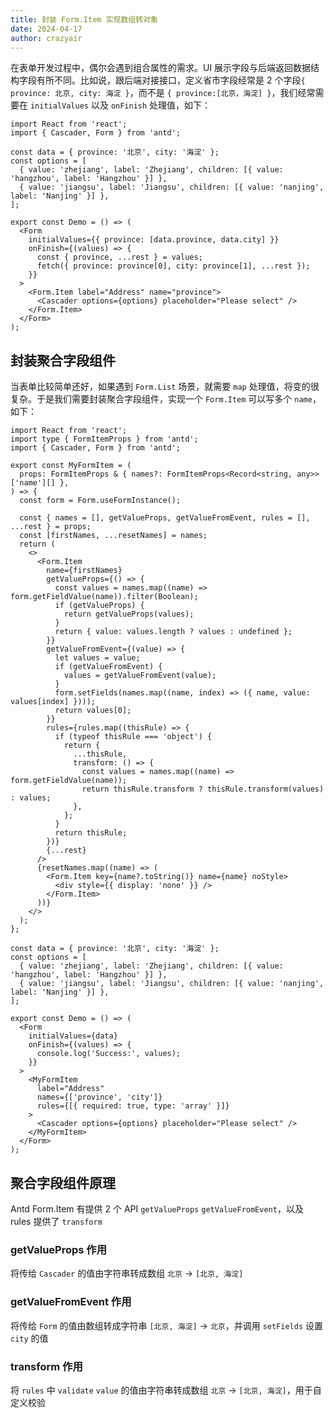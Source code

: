 ```yaml
---
title: 封装 Form.Item 实现数组转对象
date: 2024-04-17
author: crazyair
---
```


在表单开发过程中，偶尔会遇到组合属性的需求。UI 展示字段与后端返回数据结构字段有所不同。比如说，跟后端对接接口，定义省市字段经常是 2 个字段`{ province: 北京, city: 海淀 }`，而不是 `{ province:[北京，海淀] }`，我们经常需要在 `initialValues` 以及 `onFinish` 处理值，如下：

```tsx
import React from 'react';
import { Cascader, Form } from 'antd';

const data = { province: '北京', city: '海淀' };
const options = [
  { value: 'zhejiang', label: 'Zhejiang', children: [{ value: 'hangzhou', label: 'Hangzhou' }] },
  { value: 'jiangsu', label: 'Jiangsu', children: [{ value: 'nanjing', label: 'Nanjing' }] },
];

export const Demo = () => (
  <Form
    initialValues={{ province: [data.province, data.city] }}
    onFinish={(values) => {
      const { province, ...rest } = values;
      fetch({ province: province[0], city: province[1], ...rest });
    }}
  >
    <Form.Item label="Address" name="province">
      <Cascader options={options} placeholder="Please select" />
    </Form.Item>
  </Form>
);
```

## 封装聚合字段组件

当表单比较简单还好，如果遇到 `Form.List` 场景，就需要 `map` 处理值，将变的很复杂。于是我们需要封装聚合字段组件，实现一个 `Form.Item` 可以写多个 `name`，如下：

```tsx
import React from 'react';
import type { FormItemProps } from 'antd';
import { Cascader, Form } from 'antd';

export const MyFormItem = (
  props: FormItemProps & { names?: FormItemProps<Record<string, any>>['name'][] },
) => {
  const form = Form.useFormInstance();

  const { names = [], getValueProps, getValueFromEvent, rules = [], ...rest } = props;
  const [firstNames, ...resetNames] = names;
  return (
    <>
      <Form.Item
        name={firstNames}
        getValueProps={() => {
          const values = names.map((name) => form.getFieldValue(name)).filter(Boolean);
          if (getValueProps) {
            return getValueProps(values);
          }
          return { value: values.length ? values : undefined };
        }}
        getValueFromEvent={(value) => {
          let values = value;
          if (getValueFromEvent) {
            values = getValueFromEvent(value);
          }
          form.setFields(names.map((name, index) => ({ name, value: values[index] })));
          return values[0];
        }}
        rules={rules.map((thisRule) => {
          if (typeof thisRule === 'object') {
            return {
              ...thisRule,
              transform: () => {
                const values = names.map((name) => form.getFieldValue(name));
                return thisRule.transform ? thisRule.transform(values) : values;
              },
            };
          }
          return thisRule;
        })}
        {...rest}
      />
      {resetNames.map((name) => (
        <Form.Item key={name?.toString()} name={name} noStyle>
          <div style={{ display: 'none' }} />
        </Form.Item>
      ))}
    </>
  );
};

const data = { province: '北京', city: '海淀' };
const options = [
  { value: 'zhejiang', label: 'Zhejiang', children: [{ value: 'hangzhou', label: 'Hangzhou' }] },
  { value: 'jiangsu', label: 'Jiangsu', children: [{ value: 'nanjing', label: 'Nanjing' }] },
];

export const Demo = () => (
  <Form
    initialValues={data}
    onFinish={(values) => {
      console.log('Success:', values);
    }}
  >
    <MyFormItem
      label="Address"
      names={['province', 'city']}
      rules={[{ required: true, type: 'array' }]}
    >
      <Cascader options={options} placeholder="Please select" />
    </MyFormItem>
  </Form>
);
```

## 聚合字段组件原理

Antd Form.Item 有提供 2 个 API `getValueProps` `getValueFromEvent`，以及 rules 提供了 `transform`

### getValueProps 作用

将传给 `Cascader` 的值由字符串转成数组 `北京` -> `[北京, 海淀]`

### getValueFromEvent 作用

将传给 `Form` 的值由数组转成字符串 `[北京, 海淀]` -> `北京`，并调用 `setFields` 设置 `city` 的值

### transform 作用

将 `rules` 中 `validate` `value` 的值由字符串转成数组 `北京` -> `[北京, 海淀]`，用于自定义校验
